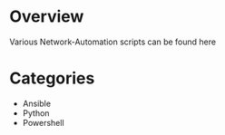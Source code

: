 # Overview
Various Network-Automation scripts can be found here
 
# Categories
* Ansible
* Python
* Powershell